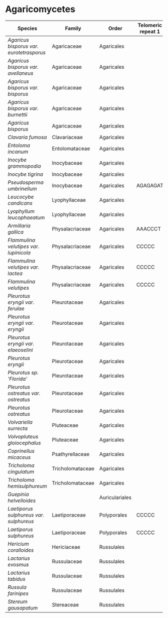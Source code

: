 # Agaricomycetes

| Species | Family | Order | Telomeric repeat 1 | Telomeric repeat 2 | Data type |
| -- | --- | --- | --- | --- | --- |
| *Agaricus bisporus var. eurotetrasporus* | Agaricaceae | Agaricales |  |  | pacbio |
| *Agaricus bisporus var. avellaneus* | Agaricaceae | Agaricales |  |  | pacbio |
| *Agaricus bisporus var. bisporus* | Agaricaceae | Agaricales |  |  | pacbio |
| *Agaricus bisporus var. burnettii* | Agaricaceae | Agaricales |  |  | pacbio |
| *Agaricus bisporus* | Agaricaceae | Agaricales |  |  | pacbio |
| *Clavaria fumosa* | Clavariaceae | Agaricales |  |  | pacbio |
| *Entoloma incanum* | Entolomataceae | Agaricales |  |  | pacbio |
| *Inocybe grammopodia* | Inocybaceae | Agaricales |  |  | pacbio |
| *Inocybe tigrina* | Inocybaceae | Agaricales |  |  | pacbio |
| *Pseudosperma umbrinellum* | Inocybaceae | Agaricales | AGAGAGAT | AACGAC | pacbio |
| *Leucocybe candicans* | Lyophyllaceae | Agaricales |  |  | pacbio |
| *Lyophyllum leucophaeatum* | Lyophyllaceae | Agaricales |  |  | pacbio |
| *Armillaria gallica* | Physalacriaceae | Agaricales | AAACCCT | AACCCTG | pacbio |
| *Flammulina velutipes var. lupinicola* | Physalacriaceae | Agaricales | CCCCC |  | pacbio |
| *Flammulina velutipes var. lactea* | Physalacriaceae | Agaricales | CCCCC |  | pacbio |
| *Flammulina velutipes* | Physalacriaceae | Agaricales | CCCCC |  | pacbio |
| *Pleurotus eryngii var. ferulae* | Pleurotaceae | Agaricales |  |  | pacbio |
| *Pleurotus eryngii var. eryngii* | Pleurotaceae | Agaricales |  |  | pacbio |
| *Pleurotus eryngii var. elaeoselini* | Pleurotaceae | Agaricales |  |  | pacbio |
| *Pleurotus eryngii* | Pleurotaceae | Agaricales |  |  | pacbio |
| *Pleurotus sp. 'Florida'* | Pleurotaceae | Agaricales |  |  | pacbio |
| *Pleurotus ostreatus var. ostreatus* | Pleurotaceae | Agaricales |  |  | pacbio |
| *Pleurotus ostreatus* | Pleurotaceae | Agaricales |  |  | pacbio |
| *Volvariella surrecta* | Pluteaceae | Agaricales |  |  | pacbio |
| *Volvopluteus gloiocephalus* | Pluteaceae | Agaricales |  |  | pacbio |
| *Coprinellus micaceus* | Psathyrellaceae | Agaricales |  |  | pacbio |
| *Tricholoma cingulatum* | Tricholomataceae | Agaricales |  |  | pacbio |
| *Tricholoma hemisulphureum* | Tricholomataceae | Agaricales |  |  | pacbio |
| *Guepinia helvelloides* |  | Auriculariales |  |  | pacbio |
| *Laetiporus sulphureus var. sulphureus* | Laetiporaceae | Polyporales | CCCCC | CCCCCCC | pacbio |
| *Laetiporus sulphureus* | Laetiporaceae | Polyporales | CCCCC | CCCCCCC | pacbio |
| *Hericium coralloides* | Hericiaceae | Russulales |  |  | pacbio |
| *Lactarius evosmus* | Russulaceae | Russulales |  |  | pacbio |
| *Lactarius tabidus* | Russulaceae | Russulales |  |  | pacbio |
| *Russula farinipes* | Russulaceae | Russulales |  |  | pacbio |
| *Stereum gausapatum* | Stereaceae | Russulales |  |  | pacbio |
